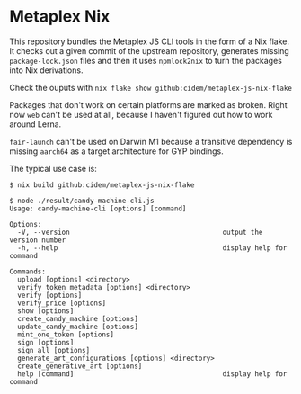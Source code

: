 # Metaplex Nix

This repository bundles the Metaplex JS CLI tools in the form of a Nix flake.
It checks out a given commit of the upstream repository, generates missing
`package-lock.json` files and then it uses `npmlock2nix` to turn the packages
into Nix derivations.

Check the ouputs with `nix flake show github:cidem/metaplex-js-nix-flake`

Packages that don't work on certain platforms are marked as broken. Right now
`web` can't be used at all, because I haven't figured out how to work around
Lerna.

`fair-launch` can't be used on Darwin M1 because a transitive dependency is
missing `aarch64` as a target architecture for GYP bindings.

The typical use case is:

```shell
$ nix build github:cidem/metaplex-js-nix-flake

$ node ./result/candy-machine-cli.js
Usage: candy-machine-cli [options] [command]

Options:
  -V, --version                                      output the version number
  -h, --help                                         display help for command

Commands:
  upload [options] <directory>
  verify_token_metadata [options] <directory>
  verify [options]
  verify_price [options]
  show [options]
  create_candy_machine [options]
  update_candy_machine [options]
  mint_one_token [options]
  sign [options]
  sign_all [options]
  generate_art_configurations [options] <directory>
  create_generative_art [options]
  help [command]                                     display help for command
```
